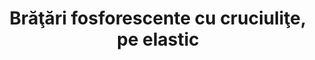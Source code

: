 ---
layout: post
title: "Brăţări fosforescente cu cruciuliţe, pe elastic"
description: "Brăţări fosforescente cu cruciuliţe, pe elastic."
img: "/assets/img/bratari-fosforescente-cu-cruciulite-1.jpg"
img2: "/assets/img/bratari-fosforescente-cu-cruciulite-2.jpg"
colors: "diverse"
price: "6.00 RON /buc"
vertical: true
---